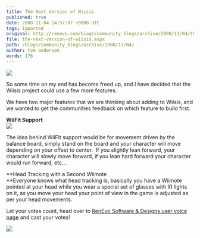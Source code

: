```yaml
---
title: The Next Version of Wiisis
published: true
date: 2008-11-04 14:57:07 +0000 UTC
tags: imported 
original: http://renevo.com/blogs/community_blogs/archive/2008/11/04/the-next-version-of-wiisis.aspx
file: the-next-version-of-wiisis.aspx
path: /blogs/community_blogs/archive/2008/11/04/
author: tom anderson
words: 176
---
```

![][1]

So some time on my end has become freed up, and I have decided that the Wiisis project could use a few more features.

We have two major features that we are thinking about adding to Wiisis, and we wanted to get the communities feedback on which feature to build first.

**WiiFit Support   
![][2]**

The idea behind WiiFit support would be for movement driven by the balance board, simply stand on the board and your character will move depending on your offset to center.  If you slightly lean forward, your character will slowly move forward, if you lean hard forward your character would run forward, etc…

**Head Tracking with a Second Wiimote   
**Everyone knows what head tracking is, basically you have a Wiimote pointed at your head while you wear a special set of glasses with IR lights on it, as you move your head your point of view in the game is adjusted as per your head movements.

Let your votes count, head over to [RenEvo Software & Designs user voice page][3] and cast your votes!

![][4]

[1]: http://www.crymod.com/images/modlogos/logo-85.jpg
[2]: http://abuggedlife.com/wp-content/uploads/2007/07/wiifit.jpg
[3]: http://renevo.uservoice.com/
[4]: http://renevo.com/aggbug.aspx?PostID=2054

